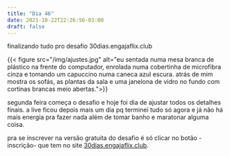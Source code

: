 ```yaml
---
title: "Dia 46"
date: 2021-10-22T22:26:56-03:00
draft: false
---
```


finalizando tudo pro desafio 30dias.engajaflix.club

{{< figure src="/img/ajustes.jpg" alt="eu sentada numa mesa branca de plástico na frente do computador, enrolada numa cobertinha de microfibra cinza e tomando um capuccino numa caneca azul escura. atrás de mim mostra os sofás, as plantas da sala e uma janelona de vidro no fundo com cortinas brancas meio abertas.">}}

segunda feira começa o desafio e hoje foi dia de ajustar todos os detalhes finais. a live ficou depois mais um dia pq terminei tudo só agora e já não há mais energia pra fazer nada além de tomar banho e maratonar alguma coisa. 

pra se inscrever na versão gratuita do desafio é só clicar no botão -inscrição- que tem no site [30dias.engajaflix.club](30dias.engajaflix.club). 